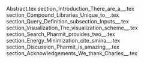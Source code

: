Abstract.tex
section_Introduction_There_are_a__.tex
section_Compound_Libraries_Unique_to__.tex
section_Query_Definition_subsection_Inputs__.tex
section_Visualization_The_visualization_scheme__.tex
section_Search_Pharmit_provides_two__.tex
section_Energy_Minimization_cite_smina__.tex
section_Discussion_Pharmit_is_amazing__.tex
section_Acknowledgements_We_thank_Charles__.tex